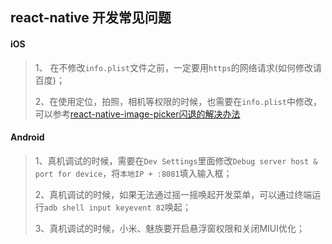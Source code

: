 
## react-native 开发常见问题

#### iOS
> 1、 在不修改`info.plist`文件之前，一定要用`https`的网络请求(如何修改请百度)；
> 
> 2、在使用定位，拍照，相机等权限的时候，也需要在`info.plist`中修改，可以参考[react-native-image-picker闪退的解决办法](https://www.jianshu.com/p/977bc5eea1b1)


#### Android
> 1、真机调试的时候，需要在`Dev Settings`里面修改`Debug server host & port for device`，将`本地IP + :8081`填入输入框；
>
> 2、真机调试的时候，如果无法通过摇一摇唤起开发菜单，可以通过终端运行`adb shell input keyevent 82`唤起；
>
> 3、真机调试的时候，小米、魅族要开启悬浮窗权限和关闭MIUI优化；

